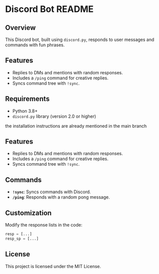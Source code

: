 # Discord Bot README

## Overview

This Discord bot, built using `discord.py`, responds to user messages and commands with fun phrases.

## Features

- Replies to DMs and mentions with random responses.
- Includes a `/ping` command for creative replies.
- Syncs command tree with `!sync`.

## Requirements

- Python 3.8+
- `discord.py` library (version 2.0 or higher)

the installation instructions are already mentioned in the main branch
## Features

- Replies to DMs and mentions with random responses.
- Includes a `/ping` command for creative replies.
- Syncs command tree with `!sync`.

## Commands

- **`!sync`**: Syncs commands with Discord.
- **`/ping`**: Responds with a random pong message.

## Customization

Modify the response lists in the code:

```python
resp = [...]
resp_sp = [...]
```
## License
This project is licensed under the MIT License.
